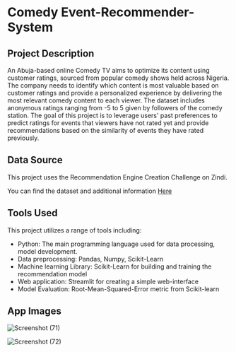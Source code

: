 # Comedy Event-Recommender-System
## Project Description
An Abuja-based online Comedy TV aims to optimize its content using customer ratings, sourced from popular comedy shows held across Nigeria. The company needs to identify which content is most valuable based on customer ratings and provide a personalized experience by delivering the most relevant comedy content to each viewer. The dataset includes anonymous ratings ranging from -5 to 5 given by followers of the comedy station. The goal of this project is to leverage users' past preferences to predict ratings for events that viewers have not rated yet and provide recommendations based on the similarity of events they have rated previously.

## Data Source

This project uses the Recommendation Engine Creation Challenge on Zindi.

You can find the dataset and additional information [Here](https://zindi.africa/competitions/recommendation-engine-creation-challenge/data)

## Tools Used

This project utilizes a range of tools including:
- Python: The main programming language used for data processing, model development.
- Data preprocessing: Pandas, Numpy, Scikit-Learn
- Machine learning Library: Scikit-Learn for building and training the recommendation model
- Web application: Streamlit for creating a simple web-interface
- Model Evaluation: Root-Mean-Squared-Error metric from Scikit-learn

## App Images
![Screenshot (71)](https://github.com/user-attachments/assets/53df2ed8-21b9-49d2-be57-708ada6de719)

![Screenshot (72)](https://github.com/user-attachments/assets/07bbb3b0-b80d-42ee-9307-a6c01b60d5be)



